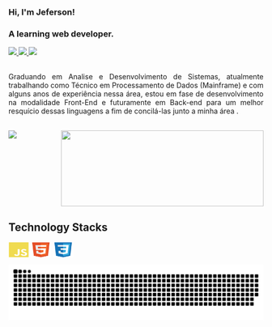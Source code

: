### Hi, I'm Jeferson!
### A learning web developer.

<div>
    <a href = "mailto: jeferson.contato.df@gmail.com">
      <img  src="https://img.shields.io/badge/Gmail-D14836?style=for-the-badge&logo=gmail&logoColor=white">
    </a>
    <a href = "https://www.instagram.com/jeff.sdc/">
      <img  src="https://img.shields.io/badge/Instagram-E4405F?style=for-the-badge&logo=instagram&logoColor=white">
    </a>
    <a href = "https://www.linkedin.com/in/jeferson-silva-924ab1252/">
      <img  src="https://img.shields.io/badge/LinkedIn-0077B5?style=for-the-badge&logo=linkedin&logoColor=white">
    </a>
</div><br>

<p align="justify" >Graduando em Analise e Desenvolvimento de Sistemas, atualmente trabalhando como Técnico em Processamento de Dados (Mainframe) e com alguns anos de experiência nessa área, estou em fase de 
desenvolvimento na modalidade Front-End e futuramente em Back-end para um melhor resquício dessas linguagens a fim de concilá-las junto a minha área . </p>  

##

<div>
    <img  height="180em" src="https://github-readme-stats.vercel.app/api?username=sdc-jeferson&show_icons=true&theme=calm_pink&include_all_commits=true&count_private=true"/>
    <img align="right" height="150em" width="400em" src="https://github-readme-stats.vercel.app/api/top-langs/?username=sdc-jeferson&layout=compact&langs_count=16&theme=calm_pink"/>
</div>

<div style="display: inline-block">
    <h2>Technology Stacks</h2>
    <img align="center" alt="jeff-Js" height="30" width="40" src="https://raw.githubusercontent.com/devicons/devicon/master/icons/javascript/javascript-plain.svg">
    <img align="center" alt="jeff-HTML" height="30" width="40" src="https://raw.githubusercontent.com/devicons/devicon/master/icons/html5/html5-original.svg">
    <img align="center" alt="jeff-CSS" height="30" width="40" src="https://raw.githubusercontent.com/devicons/devicon/master/icons/css3/css3-original.svg">
</div>

![Snake animation](https://github.com/sdc-jeferson/sdc-jeferson/blob/output/github-contribution-grid-snake.svg)
  





    

   
